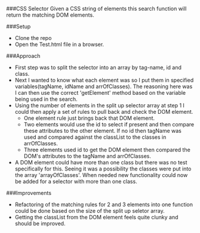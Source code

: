 ###CSS Selector
Given a CSS string of elements this search function will return the matching DOM elements.

###Setup
* Clone the repo
* Open the Test.html file in a browser.

###Approach
* First step was to split the selector into an array by tag-name, id and class.
* Next I wanted to know what each element was so I put them in specified variables(tagName, idName and arrOfClasses). The reasoning here was I can then use the correct 'getElement' method based on the variable being used in the search.
* Using the number of elements in the split up selector array at step 1 I could then apply a set of rules to pull back and check the DOM element.
    - One element rule just brings back that DOM element.
    - Two elements would use the id to select if present and then compare these attributes to the other element. If no id then tagName was used and compared against the classList to the classes in arrOfClasses.
    - Three elements used id to get the DOM element then compared the DOM's attributes to the tagName and arrOfClasses.
* A DOM element could have more than one class but there was no test specifically for this. Seeing it was a possibility the classes were put into the array 'arrayOfClasses'. When needed new functionality could now be added for a selector with more than one class.

###Improvements
* Refactoring of the matching rules for 2 and 3 elements into one function could be done based on the size of the split up seletor array.
* Getting the classList from the DOM element feels quite clunky and should be improved.